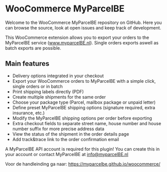 # WooCommerce MyParcelBE
Welcome to the WooCommerce MyParcelBE repository on GitHub. Here you can browse the source, look at open issues and keep track of development.

This WooCommerce extension allows you to export your orders to the MyParcelBE service (www.myparcelBE.nl). Single orders exports aswell as batch exports are possible.

## Main features
- Delivery options integrated in your checkout
- Export your WooCommerce orders to MyParcelBE with a simple click, single orders or in batch
- Print shipping labels directly (PDF)
- Create multiple shipments for the same order
- Choose your package type (Parcel, mailbox package or unpaid letter)
- Define preset MyParcelBE shipping options (signature required, extra insurance, etc.)
- Modify the MyParcelBE shipping options per order before exporting
- Extra checkout fields to separate street name, house number and house number suffix for more precise address data
- View the status of the shipment in the order details page
- Add track&trace link to the order confirmation email

A MyParcelBE API account is required for this plugin! You can create this in your account or contact MyParcelBE at info@myparcelBE.nl

Voor de handleinding ga naar: https://myparcelbe.github.io/woocommerce/
